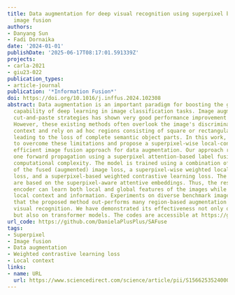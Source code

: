 ```yaml
---
title: Data augmentation for deep visual recognition using superpixel based pairwise
  image fusion
authors:
- Danyang Sun
- Fadi Dornaika
date: '2024-01-01'
publishDate: '2025-06-17T08:17:01.591339Z'
projects:
- carla-2021
- giu23-022
publication_types:
- article-journal
publication: '*Information Fusion*'
doi: https://doi.org/10.1016/j.inffus.2024.102308
abstract: Data augmentation is an important paradigm for boosting the generalization
  capability of deep learning in image classification tasks. Image augmentation using
  cut-and-paste strategies has shown very good performance improvement for deep learning.
  However, these existing methods often overlook the image's discriminative local
  context and rely on ad hoc regions consisting of square or rectangular local regions,
  leading to the loss of complete semantic object parts. In this work, we attempt
  to overcome these limitations and propose a superpixel-wise local-context-aware
  efficient image fusion approach for data augmentation. Our approach requires only
  one forward propagation using a superpixel attention-based label fusion with less
  computational complexity. The model is trained using a combination of a global classification
  of the fused (augmented) image loss, a superpixel-wise weighted local classification
  loss, and a superpixel-based weighted contrastive learning loss. The last two losses
  are based on the superpixel-aware attentive embeddings. Thus, the resulting deep
  encoder can learn both local and global features of the images while capturing object-part
  local context and information. Experiments on diverse benchmark image datasets indicate
  that the proposed method out-performs many region-based augmentation methods for
  visual recognition. We have demonstrated its effectiveness not only on CNN models
  but also on transformer models. The codes are accessible at https://github.com/DanielaPlusPlus/SAFuse.
url_code: https://github.com/DanielaPlusPlus/SAFuse
tags:
- Superpixel
- Image fusion
- Data augmentation
- Weighted contrastive learning loss
- Local context
links:
- name: URL
  url: https://www.sciencedirect.com/science/article/pii/S1566253524000861
---
```

